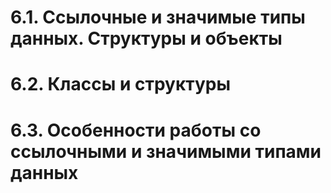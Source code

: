 # 6.1. Ссылочные и значимые типы данных. Структуры и объекты
# 6.2. Классы и структуры
# 6.3. Особенности работы со ссылочными и значимыми типами данных

